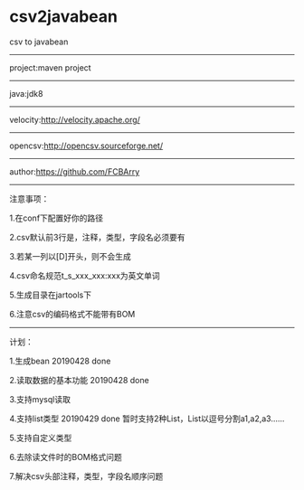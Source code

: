 # csv2javabean
csv to javabean

------------------------------------
project:maven project

------------------------------------
java:jdk8

------------------------------------
velocity:http://velocity.apache.org/

------------------------------------
opencsv:http://opencsv.sourceforge.net/

------------------------------------
author:https://github.com/FCBArry

------------------------------------
注意事项：

1.在conf下配置好你的路径

2.csv默认前3行是，注释，类型，字段名必须要有

3.若某一列以[D]开头，则不会生成

4.csv命名规范t_s_xxx_xxx:xxx为英文单词

5.生成目录在jartools下

6.注意csv的编码格式不能带有BOM

------------------------------------
计划：

1.生成bean 20190428 done

2.读取数据的基本功能 20190428 done

3.支持mysql读取

4.支持list类型 20190429 done 暂时支持2种List<Integer>，List<String>以逗号分割a1,a2,a3......

5.支持自定义类型

6.去除读文件时的BOM格式问题

7.解决csv头部注释，类型，字段名顺序问题
